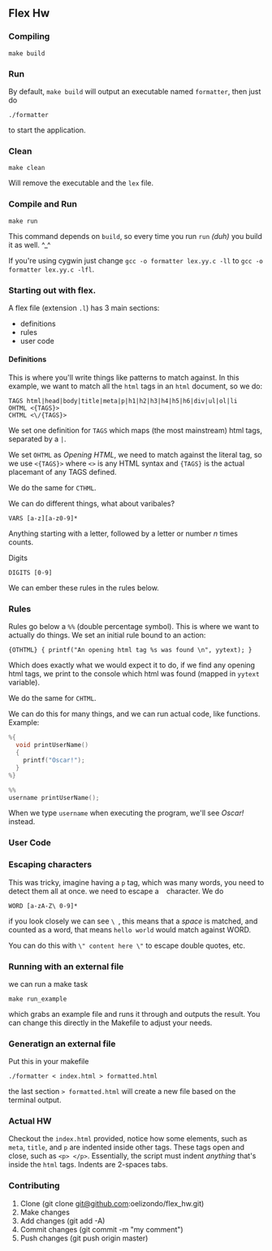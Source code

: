 ## Flex Hw

### Compiling
```console
make build
```

### Run
By default, ```make build``` will output an executable named ```formatter```, then just do
```console
./formatter
```
to start the application.

### Clean
```console
make clean
```
Will remove the executable and the ```lex``` file.

### Compile and Run
```console
make run
```
This command depends on ```build```, so every time you run ```run``` _(duh)_ you build it as well. ^_^

If you're using cygwin just change ```gcc -o formatter lex.yy.c -ll``` to ```gcc -o formatter lex.yy.c -lfl```.

### Starting out with flex.

A flex file (extension ```.l```) has 3 main sections:

* definitions
* rules
* user code

#### Definitions

This is where you'll write things like patterns to match against. In this example, we want to match all the ```html``` tags in an ```html``` document, so we do:

```
TAGS html|head|body|title|meta|p|h1|h2|h3|h4|h5|h6|div|ul|ol|li
OHTML <{TAGS}>
CHTML <\/{TAGS}>
```
We set one definition for ```TAGS``` which maps (the most mainstream) html tags, separated by a ```|```.

We set ```OHTML``` as _Opening HTML_, we need to match against the literal tag, so we use ```<{TAGS}>``` where ```<>``` is any HTML syntax and ```{TAGS}``` is the actual placemant of any TAGS defined.

We do the same for ```CTHML```.

We can do different things, what about varibales?
```
VARS [a-z][a-z0-9]*
```
Anything starting with a letter, followed by a letter or number _n_ times counts.

Digits
```
DIGITS [0-9]
```

We can ember these rules in the rules below.

### Rules
Rules go below a ```%%``` (double percentage symbol). This is where we want to actually do things. We set an initial rule bound to an action:
```
{OTHTML} { printf("An opening html tag %s was found \n", yytext); }
```
Which does exactly what we would expect it to do, if we find any opening html tags, we print to the console which html was found (mapped in ```yytext``` variable).

We do the same for ```CHTML```.

We can do this for many things, and we can run actual code, like functions.
Example:

```c
%{
  void printUserName()
  {
    printf("Oscar!");
  }
%}

%%
username printUserName();
```
When we type ```username``` when executing the program, we'll see _Oscar!_ instead.

### User Code

### Escaping characters
This was tricky, imagine having a ```p``` tag, which was many words, you need to detect them all at once. we need to escape a ``` ``` character.
We do
```
WORD [a-zA-Z\ 0-9]*
```
if you look closely we can see ```\ ```, this means that a _space_ is matched, and counted as a word, that means ```hello world``` would match against WORD.

You can do this with ```\" content here \"``` to escape double quotes, etc.

### Running with an external file
we can run a make task
```
make run_example
```
which grabs an example file and runs it through and outputs the result.
You can change this directly in the Makefile to adjust your needs.

### Generatign an external file
Put this in your makefile 
```
./formatter < index.html > formatted.html
```
the last section ```> formatted.html``` will create a new file based on the terminal output.

### Actual HW
Checkout the ```index.html``` provided, notice how some elements, such as ```meta```, ```title```, and ```p``` are indented inside other tags. These tags open and close, such as ```<p> </p>```. Essentially, the script must indent _anything_ that's inside the ```html``` tags. Indents are 2-spaces tabs.

### Contributing

1. Clone (git clone git@github.com:oelizondo/flex_hw.git)
2. Make changes
3. Add changes (git add -A)
4. Commit changes (git commit -m "my comment")
5. Push changes (git push origin master)
